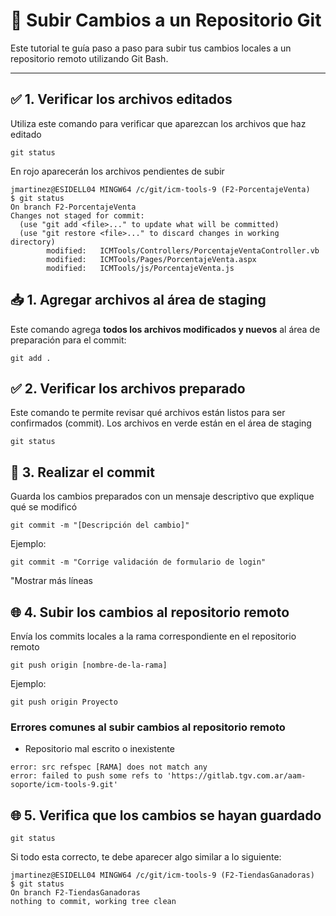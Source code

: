 # 🚀 Subir Cambios a un Repositorio Git

Este tutorial te guía paso a paso para subir tus cambios locales a un repositorio remoto utilizando Git Bash.

---

## ✅ 1. Verificar los archivos editados
Utiliza este comando para verificar que aparezcan los archivos que haz editado

```git
git status
```

En rojo aparecerán los archivos pendientes de subir
```git
jmartinez@ESIDELL04 MINGW64 /c/git/icm-tools-9 (F2-PorcentajeVenta)
$ git status
On branch F2-PorcentajeVenta
Changes not staged for commit:
  (use "git add <file>..." to update what will be committed)
  (use "git restore <file>..." to discard changes in working directory)
        modified:   ICMTools/Controllers/PorcentajeVentaController.vb
        modified:   ICMTools/Pages/PorcentajeVenta.aspx
        modified:   ICMTools/js/PorcentajeVenta.js
```

## 📥 1. Agregar archivos al área de staging

Este comando agrega **todos los archivos modificados y nuevos** al área de preparación para el commit:

```git
git add .
```

## ✅ 2. Verificar los archivos preparado
Este comando te permite revisar qué archivos están listos para ser confirmados (commit). Los archivos en verde están en el área de staging

```git
git status
```

## 📝 3. Realizar el commit
Guarda los cambios preparados con un mensaje descriptivo que explique qué se modificó

```git
git commit -m "[Descripción del cambio]"
```

Ejemplo:
```git
git commit -m "Corrige validación de formulario de login"
```

"Mostrar más líneas

## 🌐 4. Subir los cambios al repositorio remoto
Envía los commits locales a la rama correspondiente en el repositorio remoto

```git
git push origin [nombre-de-la-rama]
```
Ejemplo:
```git
git push origin Proyecto
```

### Errores comunes al subir cambios al repositorio remoto
- Repositorio mal escrito o inexistente
```git
error: src refspec [RAMA] does not match any
error: failed to push some refs to 'https://gitlab.tgv.com.ar/aam-soporte/icm-tools-9.git'
```

## 🌐 5. Verifica que los cambios se hayan guardado
```git
git status
```

Si todo esta correcto, te debe aparecer algo similar a lo siguiente:
```git
jmartinez@ESIDELL04 MINGW64 /c/git/icm-tools-9 (F2-TiendasGanadoras)
$ git status
On branch F2-TiendasGanadoras
nothing to commit, working tree clean
```
